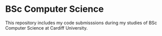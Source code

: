 # BSc Computer Science

This repository includes my code submisssions during my studies of BSc Computer Science at Cardiff University.